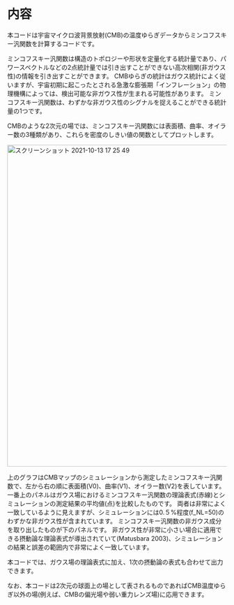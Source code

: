 # 内容

本コードは宇宙マイクロ波背景放射(CMB)の温度ゆらぎデータからミンコフスキー汎関数を計算するコードです。

ミンコフスキー汎関数は構造のトポロジーや形状を定量化する統計量であり、パワースペクトルなどの2点統計量では引き出すことができない高次相関(非ガウス性)の情報を引き出すことができます。
CMBゆらぎの統計はガウス統計によく従いますが、宇宙初期に起こったとされる急激な膨張期「インフレーション」の物理機構によっては、検出可能な非ガウス性が生まれる可能性があります。
ミンコフスキー汎関数は、わずかな非ガウス性のシグナルを捉えることができる統計量の1つです。

CMBのような2次元の場では、ミンコフスキー汎関数には表面積、曲率、オイラー数の3種類があり、これらを密度のしきい値の関数としてプロットします。

<img width="737" alt="スクリーンショット 2021-10-13 17 25 49" src="https://user-images.githubusercontent.com/86592645/137096609-e099b62b-a07b-47d0-bb37-7256ea0f4d8c.png">

上のグラフはCMBマップのシミュレーションから測定したミンコフスキー汎関数で、左から右の順に表面積(V0)、曲率(V1)、オイラー数(V2)を表しています。
一番上のパネルはガウス場におけるミンコフスキー汎関数の理論表式(赤線)とシミュレーションの測定結果の平均値(点)を比較したものです。
両者は非常によく一致しているように見えますが、シミュレーションには0.５%程度(f_NL=50)のわずかな非ガウス性が含まれています。
ミンコフスキー汎関数の非ガウス成分を取り出したものが下のパネルです。
非ガウス性が非常に小さい場合に適用できる摂動論な理論表式が導出されていて(Matusbara 2003)、シミュレーションの結果と誤差の範囲内で非常によく一致しています。

本コードでは、ガウス場の理論表式に加え、1次の摂動論の表式も合わせて出力できます。

なお、本コードは2次元の球面上の場として表されるものであればCMB温度ゆらぎ以外の場(例えば、CMBの偏光場や弱い重力レンズ場)に応用できます。

